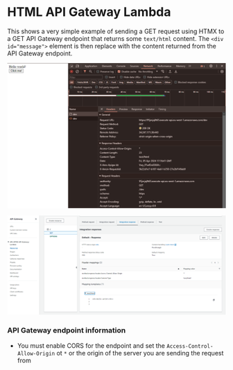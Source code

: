 # HTML API Gateway Lambda

This shows a very simple example of sending a GET request using HTMX to a GET API Gateway endpoint that returns some `text/html` content. The `<div id="message">` element is then replace with the content returned from the API Gateway endpoint.

![](html-page-htmx-get-request-api-gateway.png)

![](aws-api-gateway-get-method-with-cors.png)

### API Gateway endpoint information

- You must enable CORS for the endpoint and set the `Access-Control-Allow-Origin` ot `*` or the origin of the server you are sending the request from